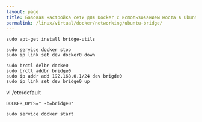 ```yaml
---
layout: page
title: Базовая настройка сети для Docker с использованием моста в Ubuntu
permalink: /linux/virtual/docker/networking/ubuntu-bridge/
---
```



    sudo apt-get install bridge-utils

    sudo service docker stop
    sudo ip link set dev docker0 down

    sudo brctl delbr docke0
    sudo brctl addbr bridge0
    sudo ip addr add 192.168.0.1/24 dev brigde0
    sudo ip link set dev bridge0 up


vi /etc/default

    DOCKER_OPTS=" -b=bridge0"

    sudo service docker start
